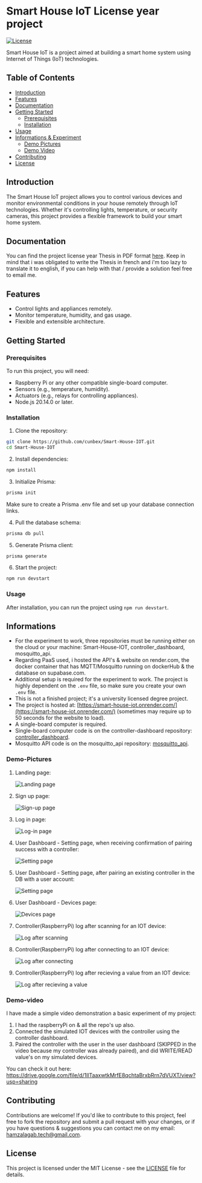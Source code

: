 # Smart House IoT License year project
[![License](https://img.shields.io/badge/license-MIT-blue.svg)](https://github.com/cunbex/Smart-House-IOT/blob/main/LICENSE)

Smart House IoT is a project aimed at building a smart home system using Internet of Things (IoT) technologies.

## Table of Contents
- [Introduction](#introduction)
- [Features](#features)
- [Documentation](#Documentation)
- [Getting Started](#getting-started)
  - [Prerequisites](#prerequisites)
  - [Installation](#installation)
- [Usage](#usage)
- [Informations & Experiment](#informations)
  - [Demo Pictures](#Demo-Pictures)
  - [Demo Video](#Demo-Video)
- [Contributing](#contributing)
- [License](#license)

## Introduction

The Smart House IoT project allows you to control various devices and monitor environmental conditions in your house remotely through IoT technologies. Whether it's controlling lights, temperature, or security cameras, this project provides a flexible framework to build your smart home system.

## Documentation

You can find the project license year Thesis in PDF format [here](pdf/USTHB_Thesis.pdf). Keep in mind that i was obligated to write the Thesis in french and i'm too lazy to translate it to english, if you can help with that / provide a solution feel free to email me.

## Features

- Control lights and appliances remotely.
- Monitor temperature, humidity, and gas usage.
- Flexible and extensible architecture.

## Getting Started

### Prerequisites

To run this project, you will need:
- Raspberry Pi or any other compatible single-board computer.
- Sensors (e.g., temperature, humidity).
- Actuators (e.g., relays for controlling appliances).
- Node.js 20.14.0 or later.

### Installation

1. Clone the repository:

```bash
git clone https://github.com/cunbex/Smart-House-IOT.git
cd Smart-House-IOT
```

2. Install dependencies:

```bash
npm install
```

3. Initialize Prisma:

```bash
prisma init
```
   Make sure to create a Prisma .env file and set up your database connection links.

4. Pull the database schema:

```bash
prisma db pull
```

5. Generate Prisma client:

```bash
prisma generate
```

6. Start the project:

```bash
npm run devstart
```

### Usage

After installation, you can run the project using `npm run devstart`.

## Informations

- For the experiment to work, three repositories must be running either on the cloud or your machine: Smart-House-IOT, controller_dashboard, mosquitto_api.
- Regarding PaaS used, i hosted the API's & website on render.com, the docker container that has MQTT/Mosquitto running on dockerHub & the database on supabase.com.
- Additional setup is required for the experiment to work. The project is highly dependent on the `.env` file, so make sure you create your own `.env` file.
- This is not a finished project; it's a university licensed degree project.
- The project is hosted at: [https://smart-house-iot.onrender.com/](https://smart-house-iot.onrender.com/) (sometimes may require up to 50 seconds for the website to load).
- A single-board computer is required.
- Single-board computer code is on the controller-dashboard repository: [controller_dashboard](https://github.com/cunbex/controller_dashboard).
- Mosquitto API code is on the mosquitto_api repository: [mosquitto_api](https://github.com/cunbex/mosquitto-api).

### Demo-Pictures
1. Landing page:
   
   ![Landing page](demo/1.png?raw=true)
   
2. Sign up page:
   
   ![Sign-up page](demo/2.png?raw=true)
   
3. Log in page:
   
   ![Log-in page](demo/3.png?raw=true)
   
4. User Dashboard - Setting page, when receiving confirmation of pairing success with a controller:
   
   ![Setting page](demo/4.png?raw=true)
   
5. User Dashboard - Setting page, after pairing an existing controller in the DB with a user account:
   
   ![Setting page](demo/5.png?raw=true)
   
6. User Dashboard - Devices page:
   
   ![Devices page](demo/6.png?raw=true)
   
7. Controller(RaspberryPi) log after scanning for an IOT device:
    
   ![Log after scanning](demo/7.png?raw=true)
   
8. Controller(RaspberryPi) log after connecting to an IOT device:
    
   ![Log after connecting](demo/8.png?raw=true)
   
9. Controller(RaspberryPi) log after recieving a value from an IOT device:
    
   ![Log after recieving a value](demo/9.png?raw=true)

### Demo-video

I have made a simple video demonstration a basic experiment of my project:
1. I had the raspberryPi on & all the repo's up also.
2. Connected the simulated IOT devices with the controller using the controller dashboard.
3. Paired the controller with the user in the user dashboard (SKIPPED in the video because my controller was already paired), and did WRITE/READ value's on my simulated devices.

You can check it out here: https://drive.google.com/file/d/1IlTaaxwtkMrfE8qchtaBrxbRrn7dVUXT/view?usp=sharing
   
## Contributing

Contributions are welcome! If you'd like to contribute to this project, feel free to fork the repository and submit a pull request with your changes, or if you have questions & suggestions you can contact me on my email: hamzalagab.tech@gmail.com.

## License

This project is licensed under the MIT License - see the [LICENSE](LICENSE) file for details.
